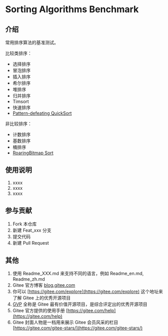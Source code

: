 # Sorting Algorithms Benchmark

## 介绍

常用排序算法的基准测试。

比较类排序：

+ 选择排序
+ 冒泡排序
+ 插入排序
+ 希尔排序
+ 堆排序
+ 归并排序
+ Timsort
+ 快速排序
+ [Pattern-defeating QuickSort](https://github.com/orlp/pdqsort)

非比较排序：

+ 计数排序
+ 基数排序
+ 桶排序
+ [RoaringBitmap Sort](https://gitee.com/shines77/rbsort)

## 使用说明

1. xxxx
2. xxxx
3. xxxx

## 参与贡献

1. Fork 本仓库
2. 新建 Feat_xxx 分支
3. 提交代码
4. 新建 Pull Request

## 其他

1. 使用 Readme\_XXX.md 来支持不同的语言，例如 Readme\_en.md, Readme\_zh.md
2. Gitee 官方博客 [blog.gitee.com](https://blog.gitee.com)
3. 你可以 [https://gitee.com/explore](https://gitee.com/explore) 这个地址来了解 Gitee 上的优秀开源项目
4. [GVP](https://gitee.com/gvp) 全称是 Gitee 最有价值开源项目，是综合评定出的优秀开源项目
5. Gitee 官方提供的使用手册 [https://gitee.com/help](https://gitee.com/help)
6. Gitee 封面人物是一档用来展示 Gitee 会员风采的栏目 [https://gitee.com/gitee-stars/](https://gitee.com/gitee-stars/)
